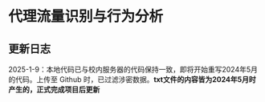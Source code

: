 # 代理流量识别与行为分析

## 更新日志

2025-1-9：本地代码已与校内服务器的代码保持一致，即将开始重写2024年5月的代码。上传至 Github 时，已过滤涉密数据。**txt文件的内容皆为2024年5月时产生的，正式完成项目后更新**